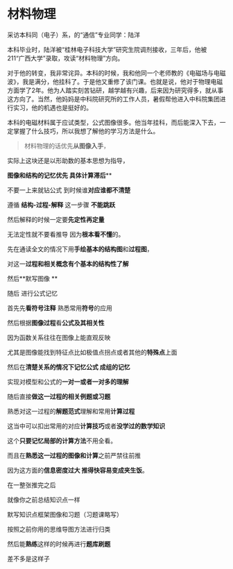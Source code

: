 # 材料物理

采访本科同（电子）系，的“通信”专业同学：陆洋



本科毕业时，陆洋被“桂林电子科技大学”研究生院调剂接收，三年后，他被 211“广西大学”录取，攻读“材料物理”方向。

对于他的转变，我非常诧异。本科的时候，我和他同一个老师教的《电磁场与电磁波》，我是满分，他挂科了。于是他又重修了该门课。也就是说，他对于物理电磁方面学了2年。他为人踏实刻苦钻研，越学越有兴趣，后来因为研究得多，就从事这方向了。当然，他妈妈是中科院研究所的工作人员，暑假帮他进入中科院集团进行实习，他的机遇也是挺好的。



 本科的电磁材料属于应试类型，公式图像很多。他当年挂科，而后能深入下去，一定掌握了什么技巧，所以我想了解他的学习方法是什么。



> 材料物理的话优先**从图像入手**，

 

实际上这块还是以形助数的基本思想为指导，

**图像和结构的记忆优先 具体计算滞后****

不要一上来就钻公式 到时候谁**对应谁都不清楚**

遵循 **结构-过程-解释** 这一步骤 **不能跳跃**

然后解释的时候一定要**先定性再定量** 

无法定性就不要看推导 因为**根本看不懂**的。

 

 

先在通读全文的情况下用**手绘基本的结构图**和**过程图**，

对这一**过程和相关概念有个基本的结构性了解** 

然后**默写图像 **

 

随后 进行公式记忆 

首先先**看符号注释** 熟悉常用**符号**的应用 

 

然后根据**图像过程**看**公式及其相关性**

因为函数关系往往在图像上能直观反映

尤其是图像能找到特征点比如极值点拐点或者其他的**特殊点**上面 

然后在**清楚关系的情况下记忆公式 成组的记忆** 

实现对模型和公式的**一对一或者一对多的理解** 

 随后直接**做这一过程的相关例题或习题** 

熟悉对这一过程的**解题范式**理解和常用**计算过程** 

 

这当中可以扣出常用的对应**计算技巧**或者**没学过的数学知识** 

这个**只要记忆局部的计算方法**不用全看。

 

而且在**熟悉这一过程的图像和计算**之前严禁往前推

因为这方面的**信息密度过大 推得快容易变成夹生饭**。

 

在一整张推完之后

就像你之前总结知识点一样

默写知识点框架图像和习题（习题课略写）

按照之前你用的思维导图方法进行归类

然后能**熟练**这样的时候再进行**题库刷题** 

差不多是这样子

